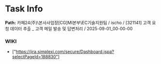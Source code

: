 # Task Info

**Path:** 카페24(주)\본사사업장\[CG]MI본부\EC기술지원팀 / ischo / [321141] 고객 요청 데이터 추출 _ 고객 메일 발송 및 답변처리 / 2025-09-01_00-00-00

### WIKI
- ["https://jira.simplexi.com/secure/Dashboard.jspa?selectPageId=188830"]

